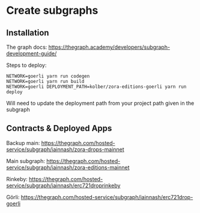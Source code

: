 # Create subgraphs

## Installation

The graph docs: https://thegraph.academy/developers/subgraph-development-guide/


Steps to deploy:

```
NETWORK=goerli yarn run codegen
NETWORK=goerli yarn run build
NETWORK=goerli DEPLOYMENT_PATH=kolber/zora-editions-goerli yarn run deploy
```

Will need to update the deployment path from your project path given in the subgraph


## Contracts & Deployed Apps

Backup main:
https://thegraph.com/hosted-service/subgraph/iainnash/zora-drops-mainnet

Main subgraph:
https://thegraph.com/hosted-service/subgraph/iainnash/zora-editions-mainnet

Rinkeby:
https://thegraph.com/hosted-service/subgraph/iainnash/erc721droprinkeby

Görli:
https://thegraph.com/hosted-service/subgraph/iainnash/erc721drop-goerli
